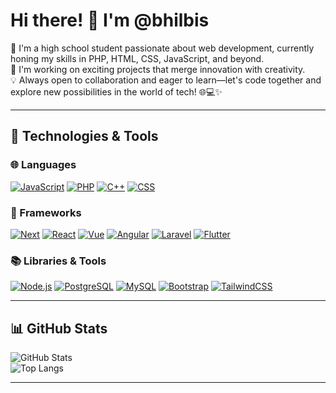 # Hi there! 👋 I'm @bhilbis

🚀 I'm a high school student passionate about web development, currently honing my skills in PHP, HTML, CSS, JavaScript, and beyond.  
🌱 I'm working on exciting projects that merge innovation with creativity.  
💡 Always open to collaboration and eager to learn—let's code together and explore new possibilities in the world of tech! 🌐💻✨

---

## 🔧 Technologies & Tools

### 🌐 Languages
[![JavaScript](https://img.shields.io/badge/JavaScript-F7DF1E?style=for-the-badge&logo=javascript&logoColor=black)](https://www.javascript.com/) 
[![PHP](https://img.shields.io/badge/PHP-777BB4?style=for-the-badge&logo=php&logoColor=white)](https://www.php.net/) [![C++][Cpp.dev]][Cpp-url] [![CSS](https://img.shields.io/badge/CSS3-1572B6?style=for-the-badge&logo=css3&logoColor=white)](https://developer.mozilla.org/en-US/docs/Web/CSS)

### 🧩 Frameworks
[![Next][Next.js]][Next-url] [![React][React.js]][React-url] [![Vue][Vue.js]][Vue-url] [![Angular][Angular.io]][Angular-url] [![Laravel][Laravel.com]][Laravel-url] [![Flutter][Flutter.dev]][Flutter-url]

### 📚 Libraries & Tools
[![Node.js][Node.js]][Node-url] [![PostgreSQL][PostgreSQL]][PostgreSQL-url] [![MySQL][MySQL]][MySQL-url] [![Bootstrap][Bootstrap.com]][Bootstrap-url] [![TailwindCSS][TailwindCSS.com]][TailwindCSS-url]

---

## 📊 GitHub Stats

![GitHub Stats](https://github-readme-stats.vercel.app/api?username=bhilbis&show_icons=true&theme=radical)  
![Top Langs](https://github-readme-stats.vercel.app/api/top-langs/?username=bhilbis&layout=compact&theme=radical)

---

[Next.js]: https://img.shields.io/badge/Next.js-000000?style=for-the-badge&logo=nextdotjs&logoColor=white
[Next-url]: https://nextjs.org/
[React.js]: https://img.shields.io/badge/React-20232A?style=for-the-badge&logo=react&logoColor=61DAFB
[React-url]: https://reactjs.org/
[Vue.js]: https://img.shields.io/badge/Vue.js-35495E?style=for-the-badge&logo=vuedotjs&logoColor=4FC08D
[Vue-url]: https://vuejs.org/
[Angular.io]: https://img.shields.io/badge/Angular-DD0031?style=for-the-badge&logo=angular&logoColor=white
[Angular-url]: https://angular.io/
[Laravel.com]: https://img.shields.io/badge/Laravel-FF2D20?style=for-the-badge&logo=laravel&logoColor=white
[Laravel-url]: https://laravel.com/
[Bootstrap.com]: https://img.shields.io/badge/Bootstrap-563D7C?style=for-the-badge&logo=bootstrap&logoColor=white
[Bootstrap-url]: https://getbootstrap.com/
[TailwindCSS.com]: https://img.shields.io/badge/TailwindCSS-38B2AC?style=for-the-badge&logo=tailwind-css&logoColor=white
[TailwindCSS-url]: https://tailwindcss.com/
[Node.js]: https://img.shields.io/badge/Node.js-43853D?style=for-the-badge&logo=node-dot-js&logoColor=white
[Node-url]: https://nodejs.org/
[PostgreSQL]: https://img.shields.io/badge/PostgreSQL-316192?style=for-the-badge&logo=postgresql&logoColor=white
[PostgreSQL-url]: https://www.postgresql.org/
[MySQL]: https://img.shields.io/badge/MySQL-4479A1?style=for-the-badge&logo=mysql&logoColor=white
[MySQL-url]: https://www.mysql.com/
[Flutter.dev]: https://img.shields.io/badge/Flutter-02569B?style=for-the-badge&logo=flutter&logoColor=white
[Flutter-url]: https://flutter.dev/
[Cpp.dev]: https://img.shields.io/badge/C++-00599C?style=for-the-badge&logo=cplusplus&logoColor=white
[Cpp-url]: https://isocpp.org/

<!---
bhilbis/bhilbis is a ✨ special ✨ repository because its `README.md` (this file) appears on your GitHub profile.
You can click the Preview link to take a look at your changes.
--->
